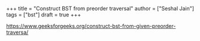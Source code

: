 +++
title = "Construct BST from preorder traversal"
author = ["Seshal Jain"]
tags = ["bst"]
draft = true
+++

<https://www.geeksforgeeks.org/construct-bst-from-given-preorder-traversa/>
